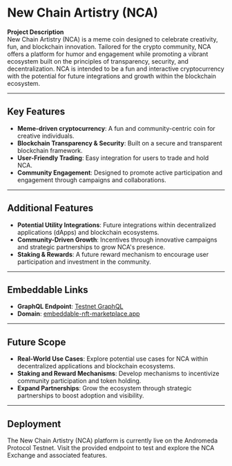 
# New Chain Artistry (NCA)

**Project Description**  
New Chain Artistry (NCA) is a meme coin designed to celebrate creativity, fun, and blockchain innovation. Tailored for the crypto community, NCA offers a platform for humor and engagement while promoting a vibrant ecosystem built on the principles of transparency, security, and decentralization. NCA is intended to be a fun and interactive cryptocurrency with the potential for future integrations and growth within the blockchain ecosystem.

---

## Key Features

- **Meme-driven cryptocurrency**: A fun and community-centric coin for creative individuals.
- **Blockchain Transparency & Security**: Built on a secure and transparent blockchain framework.
- **User-Friendly Trading**: Easy integration for users to trade and hold NCA.
- **Community Engagement**: Designed to promote active participation and engagement through campaigns and collaborations.

---

## Additional Features

- **Potential Utility Integrations**: Future integrations within decentralized applications (dApps) and blockchain ecosystems.
- **Community-Driven Growth**: Incentives through innovative campaigns and strategic partnerships to grow NCA's presence.
- **Staking & Rewards**: A future reward mechanism to encourage user participation and investment in the community.

---

## Embeddable Links

- **GraphQL Endpoint**: [Testnet GraphQL](https://embeddables.testnet.andromedaprotocol.io/galileo-4/NCAExchange)
- **Domain**: [embeddable-nft-marketplace.app](https://embeddable-nft-marketplace.app)

---

## Future Scope

- **Real-World Use Cases**: Explore potential use cases for NCA within decentralized applications and blockchain ecosystems.
- **Staking and Reward Mechanisms**: Develop mechanisms to incentivize community participation and token holding.
- **Expand Partnerships**: Grow the ecosystem through strategic partnerships to boost adoption and visibility.

---

## Deployment

The New Chain Artistry (NCA) platform is currently live on the Andromeda Protocol Testnet. Visit the provided endpoint to test and explore the NCA Exchange and associated features.
